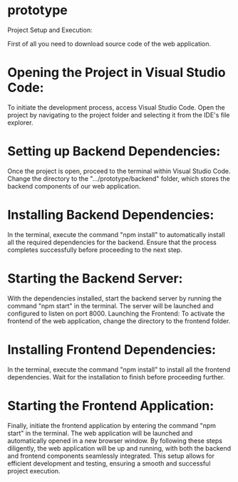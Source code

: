 # prototype
Project Setup and Execution:

First of all you need to download source code of the web application.

# Opening the Project in Visual Studio Code:
To initiate the development process, access Visual Studio Code. Open the project by navigating to the project folder and selecting it from the IDE's file explorer.
# Setting up Backend Dependencies:
Once the project is open, proceed to the terminal within Visual Studio Code. Change the directory to the "…/prototype/backend" folder, which stores the backend components of our web application.
# Installing Backend Dependencies:
In the terminal, execute the command "npm install" to automatically install all the required dependencies for the backend. Ensure that the process completes successfully before proceeding to the next step.
# Starting the Backend Server:
With the dependencies installed, start the backend server by running the command "npm start" in the terminal. The server will be launched and configured to listen on port 8000.
Launching the Frontend:
To activate the frontend of the web application, change the directory to the frontend folder.
# Installing Frontend Dependencies:
In the terminal, execute the command "npm install" to install all the frontend dependencies. Wait for the installation to finish before proceeding further.
# Starting the Frontend Application:
Finally, initiate the frontend application by entering the command "npm start" in the terminal. The web application will be launched and automatically opened in a new browser window.
By following these steps diligently, the web application will be up and running, with both the backend and frontend components seamlessly integrated. This setup allows for efficient development and testing, ensuring a smooth and successful project execution.
